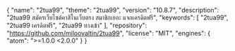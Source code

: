 {
"name": "2tua99",
"theme": "2tua99",
"version": "10.8.7",
"description": "2tua99 สมัครเว็บไซต์คาสิโนเว็บตรง สมาชิกเยอะ แจกเครดิตฟรี",
"keywords": [
"2tua99",
"2tua99 เครดิตฟรี",
"2tua99 ทางเข้า"
],
"repository": "https://github.com/miloovaltin/2tua99",
"license": "MIT",
"engines": {
"atom": ">=1.0.0 <2.0.0"
}
}
